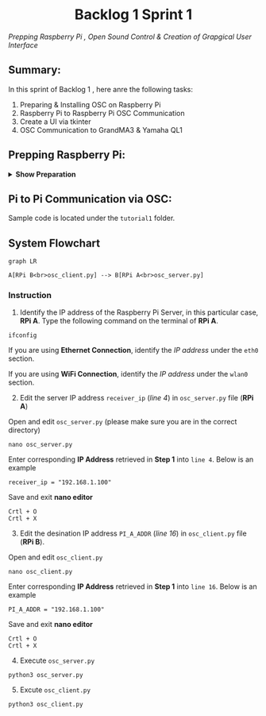 <h1 align="center">
  Backlog 1 Sprint 1
</h1>
<p align="center">

 <i align="center">Prepping Raspberry Pi , Open Sound Control & Creation of Grapgical User Interface </i>

 </p>

 ## Summary:
In this sprint of Backlog 1 , here anre the following tasks:


1.  Preparing & Installing OSC on Raspberry Pi
2.  Raspberry Pi to Raspberry Pi OSC Communication
3.  Create a UI via tkinter
4.  OSC Communication to GrandMA3 & Yamaha QL1
 


## Prepping Raspberry Pi:
<details><summary><b>Show Preparation</b></summary>
**[Huats Club - rpistarterkit](https://github.com/huats-club/rpistarterkit)**

<br>
After you are done setting up, Please follow these steps to create a Virtual Environment:

## Prepping Virtual Environment:

1. To install **Python Virtualenv**

```
sudo apt install virtualenv python3-virtualenv -y
```

2. To create a new virtual environment

```
virtualenv -p /usr/bin/python3 <environment_name>
```
**Note** - the virtual environment will be a folder

3. To activate virtual environment

```
source <environment_folder>/bin/activate
```

4. To install a package

```
pip3 install python-osc
```

5. To deactivate environment

```
deactivate
```

## To copy virtual environment

1. Generate dependencies file

```
pip3 freeze > requirements.txt
```

This will generate a requirement file at the current working directory.

2. To install dependencies in new enviroment

```
source <environment_folder>/bin/activate
```

```
pip3 install -r ~/<directory>/requirements.txt
```
## References
1. Using and Copying virtual environment: Click [here](https://github.com/huats-club/mts_sensor_cookbook/blob/main/0.%20virtual_environment/venv.md).

## Installing Python-OSC on Raspberry Pi:
**Python-osc** is a Python library for sending and receiving **Open Sound Control (OSC)** messages. OSC is a protocol for communication among computers, sound synthesizers, and other multimedia devices that is widely used in the field of electronic music and multimedia applications.

Python-osc provides a convenient way to work with OSC in Python by offering functions and classes for creating OSC messages, handling OSC bundles (a collection of OSC messages), and establishing OSC communication between different devices or software applications. It supports both OSC over UDP (User Datagram Protocol) and OSC over TCP (Transmission Control Protocol) for network communication.

### To Install Python-OSC
**On Raspberry Pi**
```
pip3 install python-osc==1.8.1
```
</details>

## Pi to Pi Communication via OSC:

Sample code is located under the `tutorial1` folder. 

## System Flowchart 

```mermaid
graph LR

A[RPi B<br>osc_client.py] --> B[RPi A<br>osc_server.py]
```

### Instruction
 
1.  Identify the IP address of the Raspberry Pi Server, in this particular case, **RPi A**. Type the following command on the terminal of **RPi A**.
```
ifconfig
```

If you are using **Ethernet Connection**, identify the *IP address* under the `eth0` section.

If you are using **WiFi Connection**, identify the *IP address* under the `wlan0` section. 

2. Edit the server IP address `receiver_ip` (*line 4*) in `osc_server.py` file (**RPi A**)

Open and edit `osc_server.py` (please make sure you are in the correct directory)
```
nano osc_server.py
```

Enter corresponding **IP Address** retrieved in **Step 1** into `line 4`. Below is an example
```
receiver_ip = "192.168.1.100"
```

Save and exit **nano editor**
```
Crtl + O
Crtl + X
```

3. Edit the desination IP address `PI_A_ADDR` (*line 16*) in `osc_client.py` file (**RPi B**).

Open and edit `osc_client.py` 
```
nano osc_client.py
```

Enter corresponding **IP Address** retrieved in **Step 1** into `line 16`. Below is an example
```
PI_A_ADDR = "192.168.1.100"
```

Save and exit **nano editor**
```
Crtl + O
Crtl + X
```

4. Execute `osc_server.py` 
```
python3 osc_server.py
```


5. Excute `osc_client.py` 
```
python3 osc_client.py
```
<br><br>


